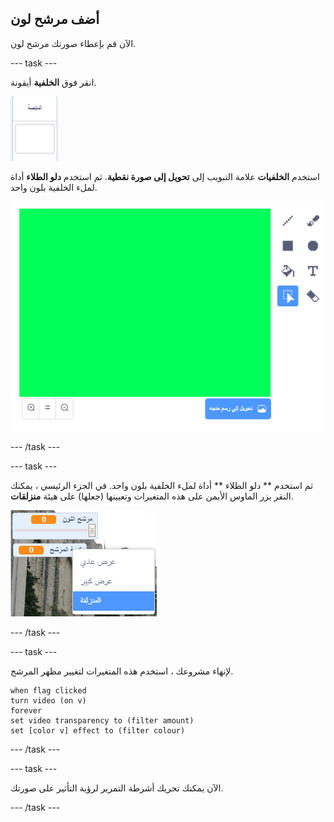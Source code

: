 ## أضف مرشح لون

الآن قم بإعطاء صورتك مرشح لون.

--- task ---

انقر فوق **الخلفية** أيقونة.

![صورة تظهر أيقونة المسرح](images/stage.png)

استخدم **الخلفيات** علامة التبويب إلى **تحويل إلى صورة نقطية**. ثم استخدم **دلو الطلاء** أداة لملء الخلفية بلون واحد.

![صورة توضح الخلفية المملوءة للمسرح](images/paint-bucket.png)

--- /task ---

--- task ---

ثم استخدم ** دلو الطلاء ** أداة لملء الخلفية بلون واحد. في الجزء الرئيسي ، يمكنك النقر بزر الماوس الأيمن على هذه المتغيرات وتعيينها (جعلها) على هيئة **منزلقات**.

![صورة توضح المتغيرات التي يتم تغييرها إلى أشرطة التمرير](images/sliders.png)

--- /task ---

--- task ---

لإنهاء مشروعك ، استخدم هذه المتغيرات لتغيير مظهر المرشح.

```blocks3
when flag clicked
turn video (on v)
forever
set video transparency to (filter amount)
set [color v] effect to (filter colour)
```

--- /task ---

--- task ---

الآن يمكنك تحريك أشرطة التمرير لرؤية التأثير على صورتك.

--- /task ---




